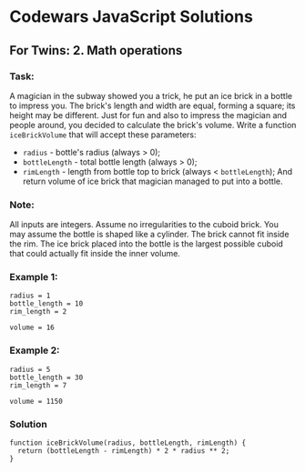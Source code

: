 # Codewars JavaScript Solutions

## For Twins: 2. Math operations

### Task:

A magician in the subway showed you a trick, he put an ice brick in a bottle to impress you. The brick's length and width are equal, forming a square; its height may be different. Just for fun and also to impress the magician and people around, you decided to calculate the brick's volume. Write a function `iceBrickVolume` that will accept these parameters:

- `radius` - bottle's radius (always > 0);
- `bottleLength` - total bottle length (always > 0);
- `rimLength` - length from bottle top to brick (always < `bottleLength`);
  And return volume of ice brick that magician managed to put into a bottle.

### Note:

All inputs are integers. Assume no irregularities to the cuboid brick. You may assume the bottle is shaped like a cylinder. The brick cannot fit inside the rim. The ice brick placed into the bottle is the largest possible cuboid that could actually fit inside the inner volume.

### Example 1:

```
radius = 1
bottle_length = 10
rim_length = 2

volume = 16
```

### Example 2:

```
radius = 5
bottle_length = 30
rim_length = 7

volume = 1150
```

### Solution

```
function iceBrickVolume(radius, bottleLength, rimLength) {
  return (bottleLength - rimLength) * 2 * radius ** 2;
}
```
